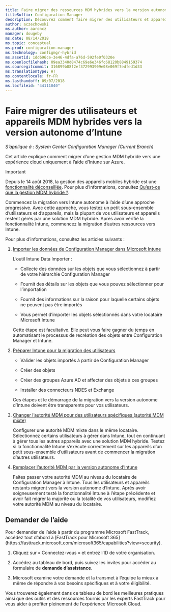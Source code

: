 ```yaml
---
title: Faire migrer des ressources MDM hybrides vers la version autonome d’Intune
titleSuffix: Configuration Manager
description: Découvrez comment faire migrer des utilisateurs et appareils MDM hybrides vers Intune sur Azure.
author: aczechowski
ms.author: aaroncz
manager: dougeby
ms.date: 08/14/2018
ms.topic: conceptual
ms.prod: configuration-manager
ms.technology: configmgr-hybrid
ms.assetid: 1dd696ce-3e46-4dfa-a76d-592fe0f0320e
ms.openlocfilehash: 09ea3340d8474c69e6e346fc68120b8849159374
ms.sourcegitcommit: 316899b08f2ef372993909e08e069f7edfed1d33
ms.translationtype: HT
ms.contentlocale: fr-FR
ms.lasthandoff: 09/07/2018
ms.locfileid: "44111040"
---
```

# <a name="migrate-hybrid-mdm-users-and-devices-to-intune-standalone"></a>Faire migrer des utilisateurs et appareils MDM hybrides vers la version autonome d’Intune

*S’applique à : System Center Configuration Manager (Current Branch)*    

Cet article explique comment migrer d’une gestion MDM hybride vers une expérience cloud uniquement à l’aide d’Intune sur Azure. 

> [!Important]  
> Depuis le 14 août 2018, la gestion des appareils mobiles hybride est une [fonctionnalité déconseillée](/sccm/core/plan-design/changes/deprecated/removed-and-deprecated-cmfeatures). Pour plus d’informations, consultez [Qu’est-ce que la gestion MDM hybride ?](/sccm/mdm/understand/hybrid-mobile-device-management).<!--Intune feature 2683117-->  


Commencez la migration vers Intune autonome à l’aide d’une approche progressive. Avec cette approche, vous testez un petit sous-ensemble d’utilisateurs et d’appareils, mais la plupart de vos utilisateurs et appareils restent gérés par une solution MDM hybride. Après avoir vérifié la fonctionnalité Intune, commencez la migration d’autres ressources vers Intune.    

Pour plus d’informations, consultez les articles suivants :    
  
1.  [Importer les données de Configuration Manager dans Microsoft Intune](migrate-import-data.md)   

    L’outil Intune Data Importer :  

    - Collecte des données sur les objets que vous sélectionnez à partir de votre hiérarchie Configuration Manager  

    - Fournit des détails sur les objets que vous pouvez sélectionner pour l’importation   

    - Fournit des informations sur la raison pour laquelle certains objets ne peuvent pas être importés  

    - Vous permet d’importer les objets sélectionnés dans votre locataire Microsoft Intune  

    Cette étape est facultative. Elle peut vous faire gagner du temps en automatisant le processus de recréation des objets entre Configuration Manager et Intune.  

2.  [Préparer Intune pour la migration des utilisateurs](migrate-prepare-intune.md)    

    - Valider les objets importés à partir de Configuration Manager  

    - Créer des objets  

    - Créer des groupes Azure AD et affecter des objets à ces groupes  

    - Installer des connecteurs NDES et Exchange  

    Ces étapes et le démarrage de la migration vers la version autonome d’Intune doivent être transparents pour vos utilisateurs.   

3.  [Changer l’autorité MDM pour des utilisateurs spécifiques (autorité MDM mixte)](migrate-mixed-authority.md)    

    Configurer une autorité MDM mixte dans le même locataire. Sélectionnez certains utilisateurs à gérer dans Intune, tout en continuant à gérer tous les autres appareils avec une solution MDM hybride. Testez si la fonctionnalité Intune s’exécute correctement sur les appareils d’un petit sous-ensemble d’utilisateurs avant de commencer la migration d’autres utilisateurs.   

4.  [Remplacer l’autorité MDM par la version autonome d’Intune](change-mdm-authority.md)     

    Faites passer votre autorité MDM au niveau du locataire de Configuration Manager à Intune. Tous les utilisateurs et appareils restants migrent vers la version autonome d’Intune. Après avoir soigneusement testé la fonctionnalité Intune à l’étape précédente et avoir fait migrer la majorité ou la totalité de vos utilisateurs, modifiez votre autorité MDM au niveau du locataire.



## <a name="request-assistance"></a>Demander de l’aide
<!--Intune bug 2339232--> Pour demander de l’aide à partir du programme Microsoft FastTrack, accédez tout d’abord à [FastTrack pour Microsoft 365](https://fasttrack.microsoft.com/microsoft365/capabilities?view=security).

1. Cliquez sur « Connectez-vous » et entrez l’ID de votre organisation.  

2. Accédez au tableau de bord, puis suivez les invites pour accéder au formulaire de **demande d’assistance**.    

3. Microsoft examine votre demande et la transmet à l’équipe la mieux à même de répondre à vos besoins spécifiques et à votre éligibilité.  

Vous trouverez également dans ce tableau de bord les meilleures pratiques ainsi que des outils et des ressources fournis par les experts FastTrack pour vous aider à profiter pleinement de l’expérience Microsoft Cloud.

